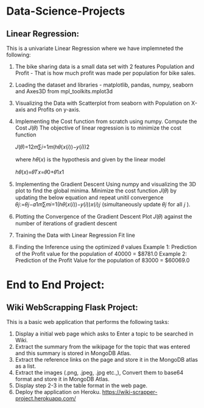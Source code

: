 # Data-Science-Projects

## Linear Regression:
This is a univariate Linear Regression where we have implemneted the following:
1. The bike sharing data is a small data set with 2 features Population and Profit - That is how much profit was made per population for bike sales.
2. Loading the dataset and libraries - matplotlib, pandas, numpy, seaborn and Axes3D from mpl_toolkits.mplot3d
3. Visualizing the Data with Scatterplot from seaborn with Population on X-axis and Profits on y-axis.
4. Implementing the Cost function from scratch using numpy.
    Compute the Cost  𝐽(𝜃)
    The objective of linear regression is to minimize the cost function

    𝐽(𝜃)=12𝑚∑𝑖=1𝑚(ℎ𝜃(𝑥(𝑖))−𝑦(𝑖))2

    where  ℎ𝜃(𝑥)  is the hypothesis and given by the linear model

    ℎ𝜃(𝑥)=𝜃𝑇𝑥=𝜃0+𝜃1𝑥1
    
5. Implementing the Gradient Descent Using numpy and visualizing the 3D plot to find the global minima.
   Minimize the cost function  𝐽(𝜃)  by updating the below equation and repeat unitil convergence
   𝜃𝑗:=𝜃𝑗−𝛼1𝑚∑𝑚𝑖=1(ℎ𝜃(𝑥(𝑖))−𝑦(𝑖))𝑥(𝑖)𝑗  (simultaneously update  𝜃𝑗  for all  𝑗 ).

6. Plotting the Convergence of the Gradient Descent
   Plot  𝐽(𝜃)  against the number of iterations of gradient descent

7. Training the Data with Linear Regression Fit line
8. Finding the Inference using the optimized  𝜃  values
   Example 1: Prediction of the Profit value for the population of 40000 = $8781.0
   Example 2: Prediction of the Profit Value for the population of 83000 = $60069.0
   
# End to End Project:   
## Wiki WebScrapping Flask Project:
This is a basic web application that performs the following tasks:
1. Display a initial web page which asks to Enter a topic to be searched in Wiki.
2. Extract the summary from the wikipage for the topic that was entered and this summary is stored in MongoDB Atlas.
3. Extract the reference links on the page and store it in the MongoDB atlas as a list.
4. Extract the images (.png, .jpeg, .jpg etc.,), Convert them to base64 format and store it in MongoDB Atlas.
5. Display step 2-3 in the table format in the web page.
6. Deploy the application on Heroku.
https://wiki-scrapper-project.herokuapp.com/
